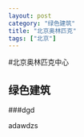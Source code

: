```yaml
---
layout: post
category: "绿色建筑"
title: "北京奥林匹克"
tags: ["北京"]
---
```


#北京奥林匹克中心

## 绿色建筑
###dgd

adawdzs

